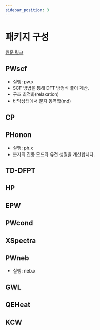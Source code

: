 ```yaml
---
sidebar_position: 3
---
```

# 패키지 구성
[원문 링크](https://gitlab.com/QEF/q-e/-/tree/develop)
## PWscf
* 실행: pw.x
* SCF 방법을 통해 DFT 방정식 풀이 계산.
* 구조 최적화(relaxation)
* 바닥상태에서 분자 동역학(md)
## CP
## PHonon
* 실행: ph.x
* 분자의 진동 모드와 유전 성질을 계산합니다.
## TD-DFPT
## HP
## EPW
## PWcond
## XSpectra
## PWneb
* 실행: neb.x
## GWL
## QEHeat
## KCW